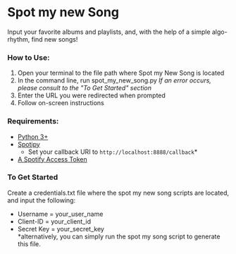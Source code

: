 # Spot my new Song
Input your favorite albums and playlists, and, with the help of a simple algo-rhythm, find new songs! 

### How to Use:
  1. Open your terminal to the file path where Spot my New Song is located
  1. In the command line, run spot_my_new_song.py
        *If an error occurs, please consult to the "To Get Started" section*
  1. Enter the URL you were redirected when prompted
  1. Follow on-screen instructions

### Requirements:
* [Python 3+](https://www.python.org/)
* [Spotipy](https://github.com/plamere/spotipy)
    * Set your callback URI to ```http://localhost:8888/callback```*
* [A Spotify Access Token](https://developer.spotify.com/my-applications/#!/)  

### To Get Started
Create a credentials.txt file where the spot my new song scripts are located, and input the following:  
  * Username = your_user_name  
  * Client-ID = your_client_id  
  * Secret Key = your_secret_key  
  *alternatively, you can simply run the spot my song script to generate this file.
